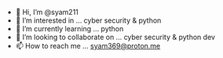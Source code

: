 - 👋 Hi, I’m @syam211
- 👀 I’m interested in ... cyber security & python
- 🌱 I’m currently learning ... python
- 💞️ I’m looking to collaborate on ... cyber security & python dev
- 📫 How to reach me ... syam369@proton.me

<!---
syam211/syam211 is a ✨ special ✨ repository because its `README.md` (this file) appears on your GitHub profile.
You can click the Preview link to take a look at your changes.
--->
